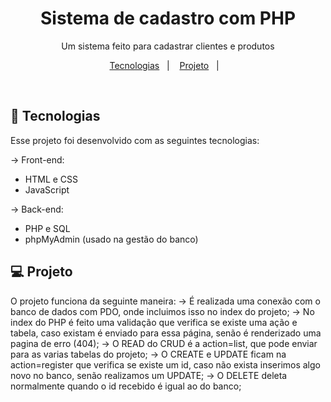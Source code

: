 <h1 align="center"> Sistema de cadastro com PHP </h1>

<p align="center">
Um sistema feito para cadastrar clientes e produtos
</p>

<p align="center">
  <a href="#-tecnologias">Tecnologias</a>&nbsp;&nbsp;&nbsp;|&nbsp;&nbsp;&nbsp;
  <a href="#-projeto">Projeto</a>&nbsp;&nbsp;&nbsp;|&nbsp;&nbsp;&nbsp;
</p>

<br>

## 🚀 Tecnologias

Esse projeto foi desenvolvido com as seguintes tecnologias:

-> Front-end:

- HTML e CSS
- JavaScript

-> Back-end:

- PHP e SQL
- phpMyAdmin (usado na gestão do banco)

## 💻 Projeto

O projeto funciona da seguinte maneira:
-> É realizada uma conexão com o banco de dados com PDO, onde incluimos isso no index do projeto;
-> No index do PHP é feito uma validação que verifica se existe uma ação e tabela, caso existam é enviado para essa página, senão é renderizado uma pagina de erro (404);
-> O READ do CRUD é a action=list, que pode enviar para as varias tabelas do projeto;
-> O CREATE e UPDATE ficam na action=register que verifica se existe um id, caso não exista inserimos algo novo no banco, senão realizamos um UPDATE;
-> O DELETE deleta normalmente quando o id recebido é igual ao do banco;
